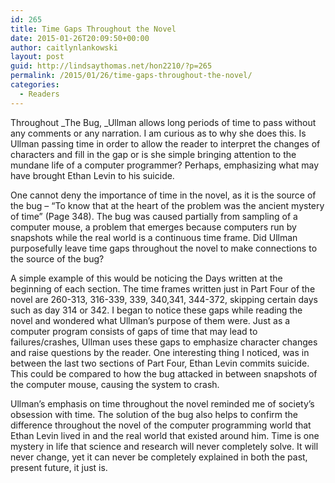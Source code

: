 ```yaml
---
id: 265
title: Time Gaps Throughout the Novel
date: 2015-01-26T20:09:50+00:00
author: caitlynlankowski
layout: post
guid: http://lindsaythomas.net/hon2210/?p=265
permalink: /2015/01/26/time-gaps-throughout-the-novel/
categories:
  - Readers
---
```

Throughout _The Bug, _Ullman allows long periods of time to pass without any comments or any narration. I am curious as to why she does this. Is Ullman passing time in order to allow the reader to interpret the changes of characters and fill in the gap or is she simple bringing attention to the mundane life of a computer programmer? Perhaps, emphasizing what may have brought Ethan Levin to his suicide.

One cannot deny the importance of time in the novel, as it is the source of the bug &#8211; &#8220;To know that at the heart of the problem was the ancient mystery of time&#8221; (Page 348). The bug was caused partially from sampling of a computer mouse, a problem that emerges because computers run by snapshots while the real world is a continuous time frame. Did Ullman purposefully leave time gaps throughout the novel to make connections to the source of the bug?

A simple example of this would be noticing the Days written at the beginning of each section. The time frames written just in Part Four of the novel are 260-313, 316-339, 339, 340,341, 344-372, skipping certain days such as day 314 or 342. I began to notice these gaps while reading the novel and wondered what Ullman&#8217;s purpose of them were. Just as a computer program consists of gaps of time that may lead to failures/crashes, Ullman uses these gaps to emphasize character changes and raise questions by the reader. One interesting thing I noticed, was in between the last two sections of Part Four, Ethan Levin commits suicide. This could be compared to how the bug attacked in between snapshots of the computer mouse, causing the system to crash.

Ullman&#8217;s emphasis on time throughout the novel reminded me of society&#8217;s obsession with time. The solution of the bug also helps to confirm the difference throughout the novel of the computer programming world that Ethan Levin lived in and the real world that existed around him. Time is one mystery in life that science and research will never completely solve. It will never change, yet it can never be completely explained in both the past, present future, it just is.

&nbsp;

&nbsp;